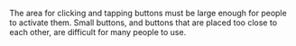 <p>The area for clicking and tapping buttons must be large enough for people to activate them. Small buttons, and buttons that are placed too close to each other, are difficult for many people to use.</p>
